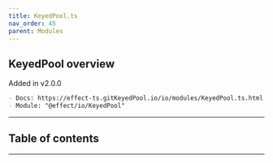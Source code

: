 ```yaml
---
title: KeyedPool.ts
nav_order: 45
parent: Modules
---
```


## KeyedPool overview

Added in v2.0.0

```md
- Docs: https://effect-ts.gitKeyedPool.io/io/modules/KeyedPool.ts.html
- Module: "@effect/io/KeyedPool"
```

---

<h2 class="text-delta">Table of contents</h2>

---
